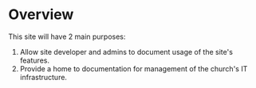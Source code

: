 # Overview

This site will have 2 main purposes:

1. Allow site developer and admins to document usage of the site's features.
2. Provide a home to documentation for management of the church's IT infrastructure.

